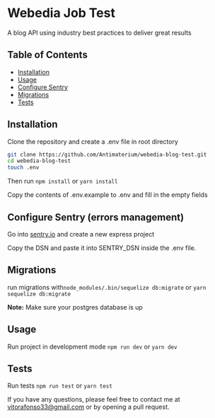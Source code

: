 # Webedia Job Test

A blog API using industry best practices to deliver great results

## Table of Contents

- [Installation](#installation)
- [Usage](#usage)
- [Configure Sentry](#sentry)
- [Migrations](#migrations)
- [Tests](#testes)

## Installation

Clone the repository and create a .env file in root directory

```sh
git clone https://github.com/Antimaterium/webedia-blog-test.git
cd webedia-blog-test
touch .env
```
Then run
```npm install``` or ```yarn install```

Copy the contents of .env.example to .env and fill in the empty fields

## Configure Sentry (errors management)

Go into [sentry.io](https://sentry.io/auth/login/) and create a new express project

Copy the DSN and paste it into SENTRY_DSN inside the .env file.

## Migrations
run migrations with```node_modules/.bin/sequelize db:migrate``` or ```yarn sequelize db:migrate```

**Note:** Make sure your postgres database is up

## Usage

Run project in development mode
```npm run dev```  or ```yarn dev```

## Tests

Run tests
```npm run test``` or ```yarn test```

If you have any questions, please feel free to contact me at vitorafonso33@gmail.com or by opening a pull request.

